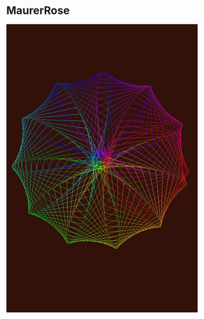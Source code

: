 # MaurerRose
<img src="https://github.com/simahero/MaurerRose/blob/master/pcs/Untitled-1%20(2).jpg">
